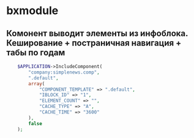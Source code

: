 # bxmodule

## Комонент выводит элементы из инфоблока. Кеширование + постраничная навигация + табы по годам

```php
	$APPLICATION->IncludeComponent(
		"company:simplenews.comp", 
		".default", 
		array(
			"COMPONENT_TEMPLATE" => ".default",
			"IBLOCK_ID" => "1",
			"ELEMENT_COUNT" => "",
			"CACHE_TYPE" => "A",
			"CACHE_TIME" => "3600"
		),
		false
	);
```
